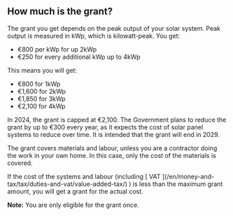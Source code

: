 ##  How much is the grant?

The grant you get depends on the peak output of your solar system. Peak output
is measured in kWp, which is kilowatt-peak. You get:

  * €800 per kWp for up 2kWp 
  * €250 for every additional kWp up to 4kWp 

This means you will get:

  * €800 for 1kWp 
  * €1,600 for 2kWp 
  * €1,850 for 3kWp 
  * €2,100 for 4kWp 

In 2024, the grant is capped at €2,100. The Government plans to reduce the
grant by up to €300 every year, as it expects the cost of solar panel systems
to reduce over time. It is intended that the grant will end in 2029.

The grant covers materials and labour, unless you are a contractor doing the
work in your own home. In this case, only the cost of the materials is
covered.

If the cost of the systems and labour (including [ VAT ](/en/money-and-
tax/tax/duties-and-vat/value-added-tax/) ) is less than the maximum grant
amount, you will get a grant for the actual cost.

**Note:** You are only eligible for the grant once.

